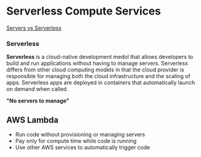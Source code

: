 # Serverless Compute Services

[Servers vs Serverless](assets/img/virtual-servers-vs-serverless.png)

### Serverless
**Serverless** is a cloud-native development medol that allows developers to build and run applications without having to manage servers. Serverless differs from other cloud computing models in that the cloud provider is responsible for managing both the cloud infrastructure and the scaling of apps. Serverless apps are deployed in containers that automatically launch on demand when called.

**"No servers to manage"**

## AWS Lambda
* Run code without provisioning or managing servers
* Pay only for compute time while code is running
* Use other AWS services to automatically trigger code